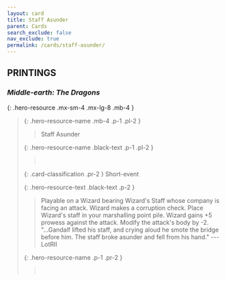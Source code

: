 ```yaml
---
layout: card
title: Staff Asunder
parent: Cards
search_exclude: false
nav_exclude: true
permalink: /cards/staff-asunder/
---
```


## PRINTINGS


### _Middle-earth: The Dragons_

{: .hero-resource .mx-sm-4 .mx-lg-8 .mb-4 }
> {: .hero-resource-name .mb-4 .p-1 .pl-2 }
> > <div class="card-mp"></div>
> > <div class="card-name">Staff Asunder</div>
>
> {: .hero-resource-name .black-text .p-1 .pl-2 }
> > &nbsp;
>
> {: .card-classification .pr-2 }
> Short-event
>
> {: .hero-resource-text .black-text .p-2 }
> > Playable on a Wizard bearing Wizard's Staff whose company is facing an attack. Wizard makes a corruption check. Place Wizard's staff in your marshalling point pile. Wizard gains +5 prowess against the attack. Modify the attack's body by -2.   "...Gandalf lifted his staff, and crying aloud he smote the bridge before him. The staff broke asunder and fell from his hand." ---LotRII 
> 
> {: .hero-resource-name .p-1 .pr-2 }
> > <div class="card-shield"></div>
> > <div class="card-corruption">&nbsp;</div>
